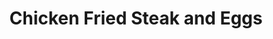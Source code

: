 ---
title: "Chicken Fried Steak and Eggs"
price: "$14.00"
category: "Breakfast"
img: ""
desc: "Chicken fried steak smothered in country gravy served with hash browns and two eggs any style"
---